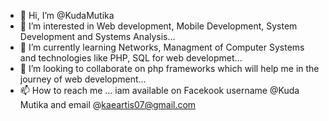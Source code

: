 - 👋 Hi, I’m @KudaMutika
- 👀 I’m interested in Web development, Mobile Development, System Development and Systems Analysis...
- 🌱 I’m currently learning Networks, Managment of Computer Systems and technologies like PHP, SQL for web developmet...
- 💞️ I’m looking to collaborate on php frameworks which will help me in the journey of web development...
- 📫 How to reach me ... iam available on Facekook username @Kuda Mutika and email @kaeartis07@gmail.com

<!---
KudaMutika/KudaMutika is a ✨ special ✨ repository because its `README.md` (this file) appears on your GitHub profile.
You can click the Preview link to take a look at your changes.
--->
